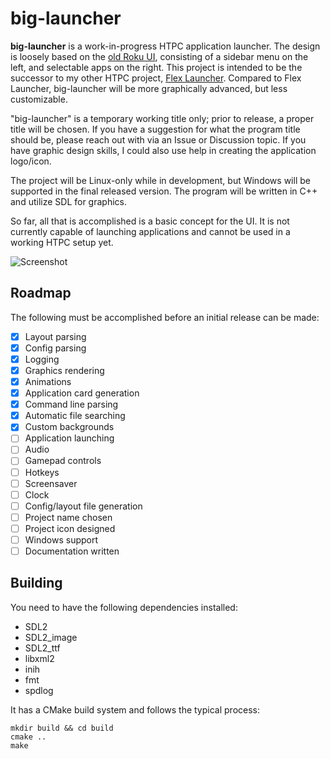 # big-launcher
**big-launcher** is a work-in-progress HTPC application launcher. The design is loosely based on the [old Roku UI](https://www.techhive.com/wp-content/uploads/2022/01/rokuui-100899030-orig.jpg), consisting of a sidebar menu on the left, and selectable apps on the right. This project is intended to be the successor to my other HTPC project, [Flex Launcher](https://github.com/complexlogic/flex-launcher). Compared to Flex Launcher, big-launcher will be more graphically advanced, but less customizable. 

"big-launcher" is a temporary working title only; prior to release, a proper title will be chosen. If you have a suggestion for what the program title should be, please reach out with via an Issue or Discussion topic. If you have graphic design skills, I could also use help in creating the application logo/icon.

The project will be Linux-only while in development, but Windows will be supported in the final released version. The program will be written in C++ and utilize SDL for graphics.

So far, all that is accomplished is a basic concept for the UI. It is not currently capable of launching applications and cannot be used in a working HTPC setup yet.

![Screenshot](https://user-images.githubusercontent.com/95071366/180574039-ba2565ea-0bd7-4e43-863e-4dcc551fe081.png)

## Roadmap
The following must be accomplished before an initial release can be made:
- [x] Layout parsing
- [x] Config parsing
- [x] Logging
- [x] Graphics rendering
- [x] Animations
- [x] Application card generation
- [x] Command line parsing
- [x] Automatic file searching
- [x] Custom backgrounds
- [ ] Application launching
- [ ] Audio
- [ ] Gamepad controls
- [ ] Hotkeys
- [ ] Screensaver
- [ ] Clock
- [ ] Config/layout file generation
- [ ] Project name chosen
- [ ] Project icon designed
- [ ] Windows support
- [ ] Documentation written

## Building
You need to have the following dependencies installed:
- SDL2
- SDL2_image
- SDL2_ttf
- libxml2
- inih
- fmt
- spdlog

It has a CMake build system and follows the typical process:
```
mkdir build && cd build
cmake ..
make
```
